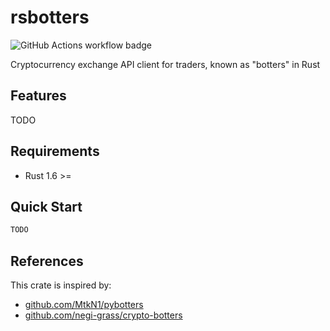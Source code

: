 # rsbotters

![GitHub Actions workflow badge](https://github.com/nukopy/rsbotters/actions/workflows/ci.yml/badge.svg?branch=main)

Cryptocurrency exchange API client for traders, known as "botters" in Rust

## Features

TODO

## Requirements

- Rust 1.6 >=

## Quick Start

```rust
TODO
```

## References

This crate is inspired by:

- [github.com/MtkN1/pybotters](https://github.com/MtkN1/pybotters)
- [github.com/negi-grass/crypto-botters](https://github.com/negi-grass/crypto-botters)
